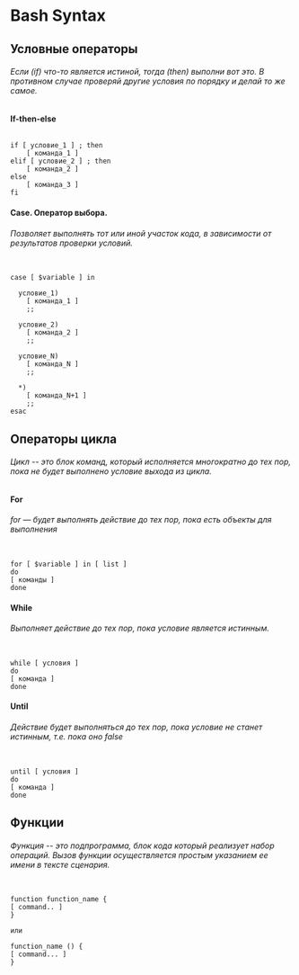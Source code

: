 # Bash Syntax

## Условные операторы

###### *Если (if) что-то является истиной, тогда (then) выполни вот это. В противном случае проверяй другие условия по порядку и делай то же самое.*

#### If-then-else
```

if [ условие_1 ] ; then
    [ команда_1 ]
elif [ условие_2 ] ; then
    [ команда_2 ]
else
    [ команда_3 ]    
fi
```

#### Case. Оператор выбора.

###### *Позволяет выполнять тот или иной участок кода, в зависимости от результатов проверки условий.*

```

case [ $variable ] in

  условие_1)
    [ команда_1 ]
    ;;

  условие_2)
    [ команда_2 ]
    ;;

  условие_N)
    [ команда_N ]
    ;;

  *)
    [ команда_N+1 ]
    ;;
esac
```

## Операторы цикла

###### Цикл -- это блок команд, который исполняется многократно до тех пор, пока не будет выполнено условие выхода из цикла.

#### For

###### *for — будет выполнять действие до тех пор, пока есть объекты для выполнения*
```

for [ $variable ] in [ list ]
do
[ команды ]
done
```

#### While

###### *Выполняет действие до тех пор, пока условие является истинным.*
```

while [ условия ]
do
[ команда ]
done
```

#### Until

###### *Действие будет выполняться до тех пор, пока условие не станет истинным, т.е. пока оно false*
```

until [ условия ]
do
[ команда ]
done
```

## Функции

###### *Функция -- это подпрограмма, блок кода который реализует набор операций. Вызов функции осуществляется простым указанием ее имени в тексте сценария.*
```

function function_name {
[ command.. ]
}

или

function_name () {
[ command... ]
}
```
